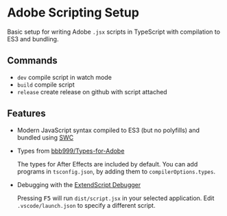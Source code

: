 # Adobe Scripting Setup

Basic setup for writing Adobe `.jsx` scripts in TypeScript with compilation to ES3 and bundling.

## Commands

- `dev` compile script in watch mode
- `build` compile script
- `release` create release on github with script attached

## Features

- Modern JavaScript syntax compiled to ES3 (but no polyfills) and bundled using [SWC](https://github.com/swc-project/swc)
- Types from [bbb999/Types-for-Adobe](https://github.com/bbb999/Types-for-Adobe)

  The types for After Effects are included by default. You can add programs in `tsconfig.json`, by adding them to `compilerOptions.types`.

- Debugging with the [ExtendScript Debugger](https://marketplace.visualstudio.com/items?itemName=Adobe.extendscript-debug)

  Pressing <kbd>F5</kbd> will run `dist/script.jsx` in your selected application. Edit `.vscode/launch.json` to specify a different script.
